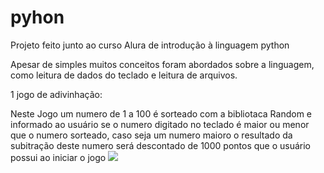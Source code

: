 # pyhon

Projeto feito junto ao curso Alura de introdução à linguagem python

Apesar de simples muitos conceitos foram abordados sobre a linguagem, como leitura de dados do teclado e leitura de arquivos.

1 jogo de adivinhação:

Neste Jogo um numero de 1 a 100 é sorteado com a bibliotaca Random e informado ao usuário se o numero digitado no teclado é maior ou menor que o numero sorteado,
caso seja um numero maioro o resultado da subitração deste numero será descontado de 1000 pontos que o usuário possui ao iniciar o jogo
![](https://github.com/JacksonBispo/pyhon/issues/1)
